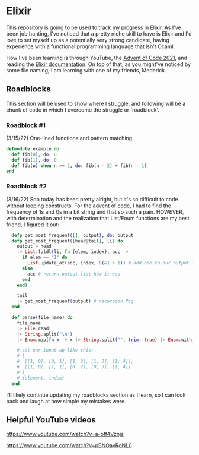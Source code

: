 # Elixir

This repository is going to be used to track my progress in Elixir. As I've been job hunting, I've noticed that a pretty niche skill to have is Elixir and I'd love to set myself up as a potentially very strong candidate, having experience with a functional programming language that isn't Ocaml.

How I've been learning is through YouTube, the [Advent of Code 2021](https://adventofcode.com/2021), and reading the [Elixir documentation](https://hexdocs.pm/elixir/Kernel.html). On top of that, as you might've noticed by some file naming, I am learning with one of my friends, Mederick. 

## Roadblocks
This section will be used to show where I struggle, and following will be a chunk of code in which I overcome the struggle or 'roadblock'.
### Roadblock #1
(3/15/22) One-lined functions and pattern matching:
```elixir
defmodule example do
  def fib(0), do: 0
  def fib(1), do: 0
  def fib(n) when n >= 2, do: fib(n - 2) + fib(n - 1)
end
```

### Roadblock #2
(3/16/22) Soo today has been pretty alright, but it's so difficult to code without looping constructs. For the advent of code, I had to find the frequency of 1s and 0s in a bit string and that so such a pain. HOWEVER, with determination and the realization that List/Enum functions are my best friend, I figured it out:
```elixir
  defp get_most_frequent([], output), do: output
  defp get_most_frequent([head|tail], li) do
    output = head
    |> List.foldl(li, fn {elem, index}, acc ->
      if elem == "1" do
        List.update_at(acc, index, &(&1 + 1)) # add one to our output list if we find a one
      else
        acc # return output list how it was
      end
    end)

    tail
    |> get_most_frequent(output) # recursion Pog
  end

  def parse(file_name) do
    file_name
    |> File.read!
    |> String.split("\n")
    |> Enum.map(fn x -> x |> String.split("", trim: true) |> Enum.with_index end)

    # set our input up like this:
    # [
    #  [[1, 0], [0, 1], [1, 2], [1, 3], [1, 4]],
    #  [[1, 0], [1, 1], [0, 2], [0, 3], [1, 4]]
    # ]
    # {element, index}
  end
```
I'll likely continue updating my roadblocks section as I learn, so I can look back and laugh at how simple my mistakes were.

## Helpful YouTube videos
https://www.youtube.com/watch?v=a-off4Vznjs

https://www.youtube.com/watch?v=pBNOavRoNL0
